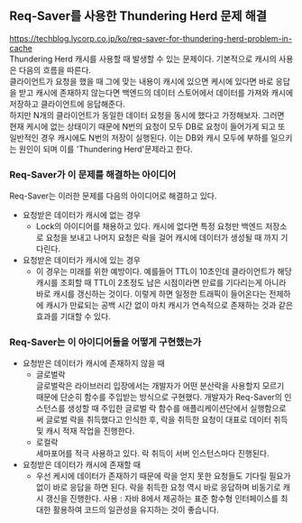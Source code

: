 ## Req-Saver를 사용한 Thundering Herd 문제 해결
https://techblog.lycorp.co.jp/ko/req-saver-for-thundering-herd-problem-in-cache </br>
Thundering Herd 캐시를 사용할 때 발생할 수 있는 문제이다.
기본적으로 캐시의 사용은 다음의 흐름을 따른다.<br>
클라이언트가 요청을 했을 때 그에 맞는 내용이 캐시에 있으면 케시에 있다면 바로 응답을 받고 캐시에 존재하지 않는다면 백엔드의 데이터 스토어에서 데이터를 가져와
캐시에 저장하고 클라이언트에 응답해준다.<br>
하지만 N개의 클라이언트가 동일한 데이터 요청을 동시에 했다고 가정해보자. 그러면 현재 케시에 없는 상태이기 때문에 N번의 요청이 모두 DB로 요청이 들어가게 되고 또 일반적인
경우 캐시에도 N번의 저장이 실행된다. 이는 DB와 캐시 모두에 부하를 일으키는 원인이 되며 이를 'Thundering Herd'문제라고 한다.

### Req-Saver가 이 문제를 해결하는 아이디어
Req-Saver는 이러한 문제를 다음의 아이디어로 해결하고 있다.<br>
- 요청받은 데이터가 캐시에 없는 경우
    - Lock의 아이디어를 채용하고 있다. 캐시에 없다면 특정 요청만 백엔드 저장소로 요청을 보내고 나머지 요청은 락을 걸어 캐시에 데이터가 생성될 때 까지 기다린다.
- 요청받은 데이터가 캐시에 있는 경우
    - 이 경우는 미래를 위한 예방이다. 예를들어 TTL이 10초인데 클라이언트가 해당 캐시를 조회할 때 TTL이 2초정도 남은 시점이라면 만료를 기다리는게 아니라 바로 캐시를 갱신하는 것이다.
      이렇게 하면 일정한 트래픽이 들어온다는 전제하에 캐시가 만료되는 공백 시간 없이 마치 캐시가 연속적으로 존재하는 것과 같은 효과를 기대할 수 있다.

### Req-Saver는 이 아이디어들을 어떻게 구현했는가
- 요청받은 데이터가 캐시에 존재하지 않을 때
    - 글로벌락<br>
      글로벌락은 라이브러리 입장에서는 개발자가 어떤 분산락을 사용할지 모르기 때문에 단순히 함수를 주입받는 방식으로 구현했다.
      개발자가 Req-Saver의 인스턴스를 생성할 때 주입한 글로벌 락 함수를 애플리케이션단에서 실행함으로써 글로벌 락을 취득했다고 인식한 후,
      락을 취득한 요청이 대표로 데이터 취득 및 캐시 적재 작업을 진행한다.
    - 로컬락<br>
      세마포어를 적극 사용하고 있다. 락 취득이 서버 인스턴스마다 진행된다.
- 요청받은 데이터가 캐시에 존재할 때
    - 우선 케시에 데이터가 존재하기 때문에 락을 얻지 못한 요청들도 기다릴 필요가 없이 바로 응답을 하면 된다. 락을 취득한 요청
      역시 바로 응답하며 비동기로 캐시 갱신을 진행한다.
      사용 : 자바 8에서 제공하는 표준 함수형 인터페이스를 최대한 활용하여 코드의 일관성을 유지하는 것이 좋습니다.
